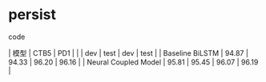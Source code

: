 # persist
code


|         模型         |       CTB5     |      PD1     |
|                      |   dev   | test |  dev  | test |
|   Baseline BiLSTM    | 94.87 | 94.33 | 96.20 | 96.16 |
| Neural Coupled Model | 95.81 | 95.45 | 96.07 | 96.19 |

